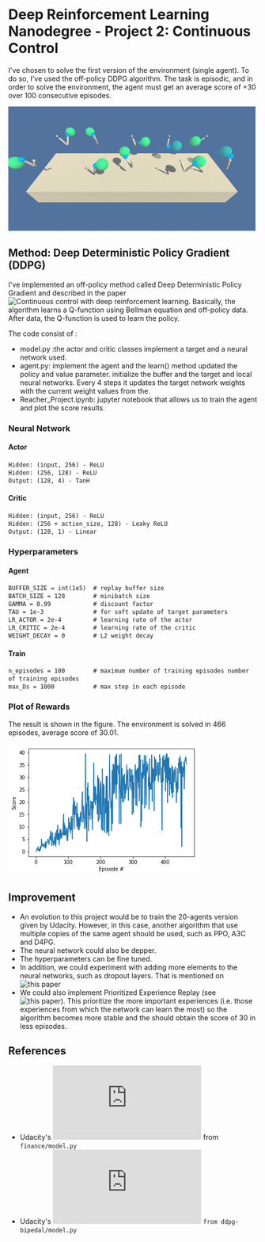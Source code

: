 # Deep Reinforcement Learning Nanodegree - Project 2: Continuous Control

I've chosen to solve the first version of the environment (single agent). To do so, I've used the off-policy DDPG algorithm. The task is episodic,
and in order to solve the environment, the agent must get an average score of +30 over 100 consecutive episodes.

![robot](https://raw.githubusercontent.com/smalvar/CONTINUOUS_CONTROL-Deep-Reinforcement-Learning/main/robots.gif?token=AJJPPPKHYL254WH6HOH6JSK7VQ3DS)
## Method: Deep Deterministic Policy Gradient (DDPG)
I've implemented an off-policy method called Deep Deterministic Policy Gradient and described in the paper ![Continuous control with deep reinforcement learning](https://arxiv.org/abs/1509.02971).
Basically, the algorithm learns a Q-function using Bellman equation and off-policy data. After data, the Q-function is used to learn the policy.

The code consist of :

- model.py :the actor and critic classes implement a target and a neural network used. 
- agent.py: implement the agent and the learn() method updated the policy and value parameter. initialize the buffer and the target and local neural networks. Every 4 steps it updates the target network weights with the current weight values from the.
- Reacher_Project.ipynb: jupyter notebook that allows us to train the agent and plot the score results. 

### Neural Network
#### Actor

    Hidden: (input, 256) - ReLU
    Hidden: (256, 128) - ReLU
    Output: (128, 4) - TanH


#### Critic

    Hidden: (input, 256) - ReLU
    Hidden: (256 + action_size, 128) - Leaky ReLU
    Output: (128, 1) - Linear

### Hyperparameters
#### Agent
```
BUFFER_SIZE = int(1e5)  # replay buffer size
BATCH_SIZE = 128        # minibatch size
GAMMA = 0.99            # discount factor
TAU = 1e-3              # for soft update of target parameters
LR_ACTOR = 2e-4         # learning rate of the actor
LR_CRITIC = 2e-4        # learning rate of the critic
WEIGHT_DECAY = 0        # L2 weight decay
```
#### Train
```
n_episodes = 100        # maximum number of training episodes number of training episodes
max_Ds = 1000           # max step in each episode
```

### Plot of Rewards

The result is shown in the figure. The environment is solved in 466 episodes, average score of 30.01. 

![score](./score.png)

## Improvement

- An evolution to this project would be to train the 20-agents version given by Udacity. However, in this case, another algorithm that use multiple copies of the same agent should be used, such as PPO, A3C and D4PG.
- The neural network could also be depper.
- The hyperparameters can be fine tuned.
- In addition, we could experiment with adding more elements to the neural networks, such as dropout layers. That is mentioned on ![this paper](https://arxiv.org/abs/1509.02971)
- We could also implement Prioritized Experience Replay (see ![this paper](https://arxiv.org/abs/1511.05952)). This prioritize the more important experiences (i.e. those experiences from which the network can learn the most) so the algorithm becomes more stable and the should obtain the score of 30 in less episodes.

## References
- Udacity's ![model.py](https://github.com/udacity/deep-reinforcement-learning/blob/master/finance/model.py) from `finance/model.py`
- Udacity's ![model.py](https://github.com/udacity/deep-reinforcement-learning/blob/master/ddpg-bipedal/model.py) `from ddpg-bipedal/model.py`

